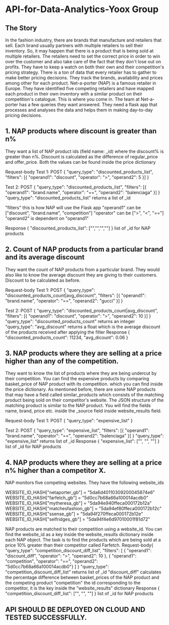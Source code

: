 # API-for-Data-Analytics-Yoox Group
## The Story
In the fashion industry, there are brands that manufacture and retailers that sell. Each brand usually partners with multiple retailers to sell their inventory. So, it may happen that there is a product that is being sold at multiple retailers. 
The retailers need to set the correct price in order to win over the customer and also take care of the fact that they don't lose out on profits. They have to keep a watch on both their own and their competition's pricing strategy. There is a ton of data that every retailer has to gather to make better pricing decisions. They track the brands, availability and prices among other  for each product.
Net-a-porter (NAP) is a famous retailer in Europe. They have identified five competing retailers and have mapped each product in their own inventory with a similar product on their competition's catalogue. This is where you come in. The team at Net-a-porter has a few queries they want answered. They need a flask app that processes and analyses the data and helps them in making day-to-day pricing decisions.

## 1. NAP products where discount is greater than n%
They want a list of NAP product ids (field name: _id) where the discount% is greater than n%. Discount is calculated as the difference of regular_price and offer_price. Both the values can be found inside the price dictionary

Request-body 
Test 1: POST { "query_type": "discounted_products_list", "filters": [{ "operand1": "discount", "operator": ">", "operand2": 5 }] }

Test 2: POST { "query_type": "discounted_products_list", "filters": [{ "operand1": "brand.name", "operator": "==", "operand2": "balenciaga" }] }
"query_type": "discounted_products_list" returns a list of _id

"filters" this is how NAP will use the Flask app
"operand1" can be ["discount", "brand.name", "competition"]
"operator" can be [">", "<", "=="]
"operand2" is dependent on "operand1"

Response
{ "discounted_products_list": ["","","",""] } list of _id for NAP products



## 2. Count of NAP products from a particular brand and its average discount
They want the count of NAP products from a particular brand. They would also like to know the average discount they are giving to their customers. Discount to be calculated as before.

Request-body 
Test 1: POST { "query_type": "discounted_products_count|avg_discount", "filters": [{ "operand1": "brand.name", "operator": "==", "operand2": "gucci" }] }

Test 2: POST { "query_type": "discounted_products_count|avg_discount", "filters": [{ "operand1": "discount", "operator": ">", "operand2": 10 }] }
"query_type": "discounted_products_count" returns an integer
"query_type": "avg_discount" returns a float which is the average discount of the products received after applying the filter
Response
{ "discounted_products_count": 11234, "avg_dicount": 0.06 }

## 3. NAP products where they are selling at a price higher than any of the competition.

They want to know the list of products where they are being undercut by their competition. You can find the expensive products by comparing basket_price of NAP product with its competition. which you can find inside the price dictionary. As mentioned before, there are some NAP products that may have a field called similar_products which consists of the matching product being sold on their competitor's website. The JSON structure of the matching product is similar to the NAP product. You will find the fields name, brand, price etc. inside the _source field inside website_results field. 

Request-body 
Test 1: POST { "query_type": "expensive_list" }

Test 2: POST { "query_type": "expensive_list", 
"filters": [{ "operand1": "brand.name", "operator": "==", "operand2": "balenciaga" }] }
"query_type": "expensive_list" returns list of _id
Response
{ "expensive_list": ["", "", ""] } list of _id for NAP products


## 4. NAP products where they are selling at a price n% higher than a competitor X.

NAP monitors five competing websites. They have the following website_ids

WEBSITE_ID_HASH["netaporter_gb"] = "5da6d40110309200045874e6" 
WEBSITE_ID_HASH["farfetch_gb"] = "5d0cc7b68a66a100014acdb0"
WEBSITE_ID_HASH["mytheresa_gb"] = "5da94e940ffeca000172b12a" 
WEBSITE_ID_HASH["matchesfashion_gb"] = "5da94ef80ffeca000172b12c" 
WEBSITE_ID_HASH["ssense_gb"] = "5da94f270ffeca000172b12e" 
WEBSITE_ID_HASH["selfridges_gb"] = "5da94f4e6d97010001f81d72"

NAP products are matched to their competition using a website_id. You can find the website_id as a key inside the website_results dictionary inside each NAP object. The task is to find the products which are being sold at a price 10% greater than their competitor called Farfetch.
Request-body{ "query_type": "competition_discount_diff_list", 
  "filters": [
    { "operand1": "discount_diff", "operator": ">", "operand2": 10 },
    { "operand1": "competition", "operator": "==", "operand2": "5d0cc7b68a66a100014acdb0"}
      ] } 
"query_type": "competition_discount_diff_list" returns list of _id
"discount_diff" calculates the percentage difference between basket_prices of the NAP product and the competing product
"competition" the id corresponding to the competitor, it is the key inside the "website_results" dictionary
Response
{ "competition_discount_diff_list": ["", "", ""] } list of _id for NAP products


## API SHOULD BE DEPLOYED ON CLOUD AND TESTED SUCCESSFULLY.
